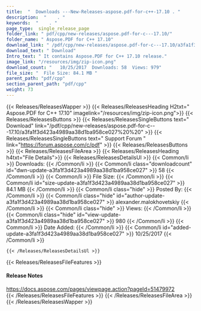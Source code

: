 ```yaml
---
title:  "  Downloads ---New-Releases-aspose.pdf-for-c++-17.10 . " 
description:  "    . " 
keywords:  "    . " 
page_type:  single_release_page
folder_link: " pdf/cpp/new-releases/aspose.pdf-for-c---17.10/"
folder_name: " Aspose.PDF for C++ 17.10"
download_link: " /pdf/cpp/new-releases/aspose.pdf-for-c---17.10/a3fa1f3d423a4989aa38d1ba958ce027"
download_text: " Download"
Intro_text: " It contains Aspose.PDF for C++ 17.10 release."
image_link: "/resources/img/zip-icon.png"
download_count: "   10/25/2017  Downloads: 58  Views: 979"
file_size: "  File Size: 84.1 MB "
parent_path: "pdf/cpp"
section_parent_path: "pdf/cpp"
weight: 73
---
```


{{< Releases/ReleasesWapper >}}
  {{< Releases/ReleasesHeading H2txt=" Aspose.PDF for C++ 17.10" imagelink="/resources/img/zip-icon.png">}}
  {{< Releases/ReleasesButtons >}}
    {{< Releases/ReleasesSingleButtons text=" Download" link="/pdf/cpp/new-releases/aspose.pdf-for-c---17.10/a3fa1f3d423a4989aa38d1ba958ce027%20%20" >}}
    {{< Releases/ReleasesSingleButtons text=" Support Forum " link="https://forum.aspose.com/c/pdf" >}}
  {{< Releases/ReleasesButtons >}}
  {{< Releases/ReleasesFileArea >}}
    {{< Releases/ReleasesHeading h4txt="File Details">}}
    {{< Releases/ReleasesDetailsUl >}}
            {{< Common/li  >}} Downloads: {{< /Common/li >}} 
      {{< Common/li class="downloadcount" id="dwn-update-a3fa1f3d423a4989aa38d1ba958ce027" >}} 58 {{< /Common/li >}} 
      {{< Common/li  >}} File Size: {{< /Common/li >}} 
      {{< Common/li id="size-update-a3fa1f3d423a4989aa38d1ba958ce027" >}} 84.1 MB {{< /Common/li >}} 
      {{< Common/li  class="hide" >}} Posted By: {{< /Common/li >}} 
      {{< Common/li class="hide" id="author-update-a3fa1f3d423a4989aa38d1ba958ce027" >}} alexander.malokhovetskiy {{< /Common/li >}} 
      {{< Common/li class="hide"  >}} Views: {{< /Common/li >}} 
      {{< Common/li class="hide" id="view-update-a3fa1f3d423a4989aa38d1ba958ce027" >}} 980 {{< /Common/li >}} 
      {{< Common/li  >}} Date Added: {{< /Common/li >}} 
      {{< Common/li id="added-update-a3fa1f3d423a4989aa38d1ba958ce027" >}} 10/25/2017 {{< /Common/li >}} 

    {{< /Releases/ReleasesDetailsUl >}}

  {{< Releases/ReleasesFileFeatures >}}
      <h4>Release Notes</h4><div><a href="https://docs.aspose.com/pages/viewpage.action?pageId=51479972">https://docs.aspose.com/pages/viewpage.action?pageId=51479972</a></div>
  {{< /Releases/ReleasesFileFeatures >}}
 {{< /Releases/ReleasesFileArea >}}
{{< /Releases/ReleasesWapper >}}


